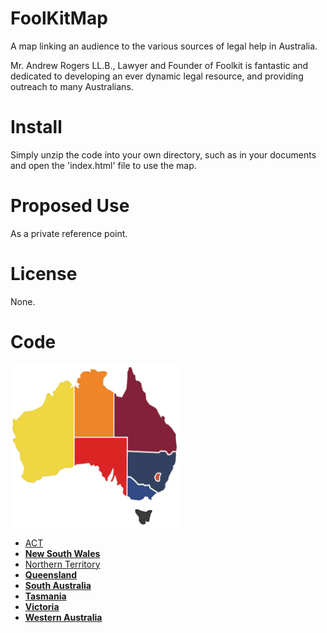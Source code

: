 # FoolKitMap

A map linking an audience to the various sources of legal help in Australia.

Mr. Andrew Rogers LL.B., Lawyer and Founder of Foolkit is fantastic and dedicated
to developing an ever dynamic legal resource, and providing outreach to many Australians.

# Install

Simply unzip the code into your own directory, such as in your documents
and open the 'index.html' file to use the map.

# Proposed Use

As a private reference point.

# License

None.

# Code

<img id="imap" src="ausMap.png" width="270" height="260" border="0" usemap="#map"/>
<map name="map" id="map">
                <area id="tas" class="{strokeColor:'3a3a3a'}" shape="poly" coords="204,232,201,234,201,237,206,243,207,245,208,251,211,255,215,256,218,254,217,250,219,250,221,252,224,252,226,242,229,234,228,233,223,234,220,236,218,236,207,233,204,232" href="http://www.foolkit.com.au/tas" alt="Tasmania" />
                <area id="wa" class="{strokeColor:'efd642'}" shape="poly" coords="100,162,100,36,97,38,93,38,98,33,92,28,87,27,83,30,80,29,77,31,76,36,71,40,71,43,68,43,67,45,68,48,66,52,60,46,57,47,50,65,34,74,25,76,20,76,5,91,4,87,1,89,1,94,3,96,0,104,6,116,1,121,5,128,6,133,13,143,13,151,19,163,19,170,19,174,15,177,16,181,26,189,36,189,39,185,46,185,48,179,63,178,74,176,77,169,85,166,97,165,100,162" href="http://www.foolkit.com.au/wa" alt="Western Australia" />
                <area id="nt" class="{strokeColor:'ee8528'}" shape="poly" coords="165,116,165,45,153,38,149,33,149,23,155,17,155,13,150,11,143,12,141,13,139,12,137,10,127,8,129,13,124,12,117,13,111,18,112,22,107,22,106,25,105,29,111,33,107,33,109,38,106,38,102,35,102,116,165,116" href="http://www.foolkit.com.au/nt" alt="Northern Territory" />
                <area id="qld" class="{strokeColor:'83203a'}" shape="poly" coords="167,47,167,116,189,116,189,138,239,140,242,138,251,138,256,144,262,139,268,138,269,132,267,122,267,111,255,97,250,94,249,91,250,85,245,83,243,86,237,76,237,72,227,66,223,65,219,58,218,47,213,42,211,36,211,31,207,28,204,27,201,24,200,18,194,5,191,6,188,12,188,29,187,39,180,52,170,52,170,48,167,47" href="http://www.foolkit.com.au/qld" alt="Queensland" />
                <area id="act" class="{strokeColor:'C94A37'}" shape="poly" coords="234,179,234,182,236,185,240,186,240,178,242,176,242,175,237,175,234,179" href="http://www.foolkit.com.au/act" alt="ACT" />
                <area id="nsw" class="{strokeColor:'334161'}" shape="poly" coords="189,140,189,179,194,179,206,190,214,190,217,193,225,192,227,197,239,204,243,202,247,201,250,197,250,190,254,185,255,179,262,168,262,162,266,159,267,153,268,141,263,141,260,145,257,146,254,146,251,141,242,141,240,143,233,142,226,142,200,141,189,140" href="http://www.foolkit.com.au/nsw" alt="New South Wales" />
                <area id="vic" class="{strokeColor:'0000ff'}" shape="poly" coords="189,211,189,181,194,183,205,193,213,193,216,195,223,194,224,197,224,199,234,205,236,206,235,206,228,213,228,215,228,217,226,217,223,214,222,212,216,212,214,215,211,216,209,217,205,218,202,217,197,217,194,216,193,215,192,212,189,211" href="http://www.foolkit.com.au/vic" alt="Victoria" />
                <area id="sa" class="{strokeColor:'ff0000'}" shape="poly" coords="102,118,187,118,187,210,186,210,184,210,183,208,181,206,181,203,181,200,182,198,180,196,177,194,177,191,175,192,173,194,172,194,170,193,172,190,171,188,170,184,169,180,169,178,167,181,165,185,164,187,162,188,161,187,162,184,164,180,165,171,166,167,164,167,162,172,159,176,156,180,156,183,156,186,154,187,152,185,151,181,148,180,147,177,147,174,141,169,142,165,140,163,138,162,136,164,133,161,132,161,130,163,125,158,119,159,113,159,110,159,105,160,102,162,102,118" href="http://www.foolkit.com.au/sa" alt="South Australia" />
                </map>
            </div>
            <ul>
              <li><a href="http://www.foolkit.com.au/act">ACT</a></li>
              <li><a href="http://www.foolkit.com.au/nsw"><strong>New South Wales</strong></a></li>
              <li><a href="http://www.foolkit.com.au/nt">Northern Territory</a></li>
              <li><a href="http://www.foolkit.com.au/qld"><strong>Queensland</strong></a></li>
              <li><a href="http://www.foolkit.com.au/sa"><strong>South Australia</strong></a></li>
              <li><a href="http://www.foolkit.com.au/tas"><strong>Tasmania</strong></a></li>
              <li><a href="http://www.foolkit.com.au/vic"><strong>Victoria</strong></a></li>
              <li><a href="http://www.foolkit.com.au/wa"><strong>Western Australia</strong></a></li>
            </ul>
        </div>
